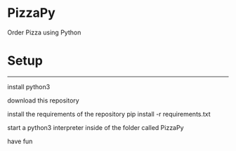 # PizzaPy
Order Pizza using Python

# Setup
_____________
install python3

download this repository

install the requirements of the repository pip install -r requirements.txt

start a python3 interpreter inside of the folder called PizzaPy

have fun
